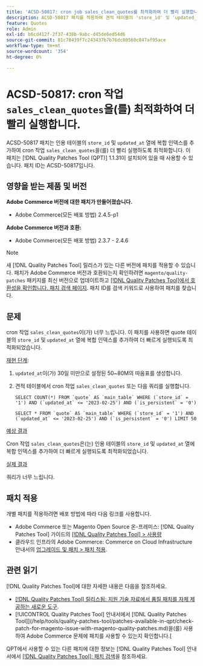 ```yaml
---
title: 'ACSD-50817: cron job sales_clean_quotes를 최적화하여 더 빨리 실행합니다.'
description: ACSD-50817 패치를 적용하여 견적 테이블의 'store_id' 및 'updated_at' 열에 복합 인덱스를 추가하여 cron 작업 'sales_clean_quotes'가 더 빨리 실행되도록 최적화합니다.
feature: Quotes
role: Admin
exl-id: b6cd412f-2f37-438b-9abc-d45de6ed54d6
source-git-commit: 81c78439f7c243437b7b76dc80560c847af95ace
workflow-type: tm+mt
source-wordcount: '354'
ht-degree: 0%

---
```


# ACSD-50817: cron 작업 `sales_clean_quotes`을(를) 최적화하여 더 빨리 실행합니다.

ACSD-50817 패치는 인용 테이블의 `store_id` 및 `updated_at` 열에 복합 인덱스를 추가하여 cron 작업 `sales_clean_quotes`을(를) 더 빨리 실행하도록 최적화합니다. 이 패치는 [!DNL Quality Patches Tool (QPT)] 1.1.31이 설치되어 있을 때 사용할 수 있습니다. 패치 ID는 ACSD-50817입니다.

## 영향을 받는 제품 및 버전

**Adobe Commerce 버전에 대한 패치가 만들어졌습니다.**

* Adobe Commerce(모든 배포 방법) 2.4.5-p1

**Adobe Commerce 버전과 호환:**

* Adobe Commerce(모든 배포 방법) 2.3.7 - 2.4.6

>[!NOTE]
>
>새 [!DNL Quality Patches Tool] 릴리스가 있는 다른 버전에 패치를 적용할 수 있습니다. 패치가 Adobe Commerce 버전과 호환되는지 확인하려면 `magento/quality-patches` 패키지를 최신 버전으로 업데이트하고 [[!DNL Quality Patches Tool]에서 호환성을 확인합니다. 패치 검색 페이지](https://experienceleague.adobe.com/tools/commerce-quality-patches/index.html). 패치 ID를 검색 키워드로 사용하여 패치를 찾습니다.

## 문제

cron 작업 `sales_clean_quotes`이(가) 너무 느립니다. 이 패치를 사용하면 quote 테이블의 `store_id` 및 `updated_at` 열에 복합 인덱스를 추가하여 더 빠르게 실행되도록 최적화되었습니다.

<u>재현 단계</u>:

1. `updated_at`이(가) 30일 미만으로 설정된 50~80M의 따옴표를 생성합니다.
1. 견적 테이블에서 cron 작업 `sales_clean_quotes` 또는 다음 쿼리를 실행합니다.

   ```cron
   SELECT COUNT(*) FROM `quote` AS `main_table` WHERE (`store_id` = '1') AND (`updated_at` <= '2023-02-25') AND (`is_persistent` = '0')
   
   SELECT * FROM `quote` AS `main_table` WHERE (`store_id` = '1') AND (`updated_at` <= '2023-02-25') AND (`is_persistent` = '0') LIMIT 50
   ```

<u>예상 결과</u>

Cron 작업 `sales_clean_quotes`은(는) 인용 테이블의 `store_id` 및 `updated_at` 열에 복합 인덱스를 추가하여 더 빠르게 실행되도록 최적화되었습니다.

<u>실제 결과</u>

쿼리가 너무 느립니다.

## 패치 적용

개별 패치를 적용하려면 배포 방법에 따라 다음 링크를 사용합니다.

* Adobe Commerce 또는 Magento Open Source 온-프레미스: [!DNL Quality Patches Tool] 가이드의 [[!DNL Quality Patches Tool] > 사용량](/help/tools/quality-patches-tool/usage.md)
* 클라우드 인프라의 Adobe Commerce: Commerce on Cloud Infrastructure 안내서의 [업그레이드 및 패치 > 패치 적용](https://experienceleague.adobe.com/docs/commerce-cloud-service/user-guide/develop/upgrade/apply-patches.html).

## 관련 읽기

[!DNL Quality Patches Tool]에 대한 자세한 내용은 다음을 참조하세요.

* [[!DNL Quality Patches Tool] 릴리스됨: 지원 기술 자료에서 품질 패치를 자체 제공하는 새로운 도구](https://experienceleague.adobe.com/en/docs/commerce-knowledge-base/kb/announcements/commerce-announcements/magento-quality-patches-released-new-tool-to-self-serve-quality-patches).
* [!UICONTROL Quality Patches Tool] 안내서에서  [!DNL Quality Patches Tool]](/help/tools/quality-patches-tool/patches-available-in-qpt/check-patch-for-magento-issue-with-magento-quality-patches.md)을(를) 사용하여 Adobe Commerce 문제에 패치를 사용할 수 있는지 확인합니다.[


QPT에서 사용할 수 있는 다른 패치에 대한 정보는 [!DNL Quality Patches Tool] 안내서에서 [[!DNL Quality Patches Tool]: 패치 검색](https://experienceleague.adobe.com/tools/commerce-quality-patches/index.html)을 참조하세요.
